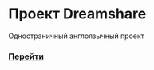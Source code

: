 # Проект Dreamshare
Одностраничный англоязычный проект

### [Перейти](https://faynco.github.io/dreamshare/)
